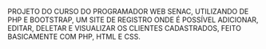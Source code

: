 
PROJETO DO CURSO DO PROGRAMADOR WEB SENAC, UTILIZANDO DE PHP E BOOTSTRAP, UM SITE DE REGISTRO ONDE É POSSÍVEL ADICIONAR, EDITAR, DELETAR E VISUALIZAR OS CLIENTES CADASTRADOS, FEITO BASICAMENTE COM PHP, HTML E CSS.

